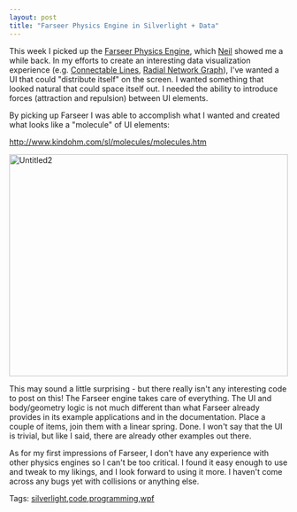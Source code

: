 ```yaml
---
layout: post
title: "Farseer Physics Engine in Silverlight + Data"
---
```


<p>This week I picked up the <a href="http://www.codeplex.com/FarseerPhysics" target="_blank">Farseer Physics Engine</a>, which <a href="http://justaddcode.com" target="_blank">Neil</a> showed me a while back.  In my efforts to create an interesting data visualization experience (e.g. <a href="http://kindohm.com/archive/2008/08/25/connectable-lines-and-shapes-in-silverlight.aspx" target="_blank">Connectable Lines</a>, <a href="http://kindohm.com/archive/2008/08/13/radial-network-graph-in-silverlight.aspx" target="_blank">Radial Network Graph</a>), I've wanted a UI that could "distribute itself" on the screen.  I wanted something that looked natural that could space itself out.  I needed the ability to introduce forces (attraction and repulsion) between UI elements.</p>
<p>By picking up Farseer I was able to accomplish what I wanted and created what looks like a "molecule" of UI elements:</p>
<p><a title="http://www.kindohm.com/sl/molecules/molecules.htm" href="http://www.kindohm.com/sl/molecules/molecules.htm" target="_blank">http://www.kindohm.com/sl/molecules/molecules.htm</a></p>
<p><a href="http://www.kindohm.com/LocalImages/Posts/FarseerPhysicsEngineinSilverlightData_8671/Untitled2.png"><img style="border-right: 0px; border-top: 0px; border-left: 0px; border-bottom: 0px" height="401" alt="Untitled2" src="http://www.kindohm.com/LocalImages/Posts/FarseerPhysicsEngineinSilverlightData_8671/Untitled2_thumb.png" width="504" border="0" /></a> </p>
<p>This may sound a little surprising - but there really isn't any interesting code to post on this! The Farseer engine takes care of everything. The UI and body/geometry logic is not much different than what Farseer already provides in its example applications and in the documentation.  Place a couple of items, join them with a linear spring.  Done.  I won't say that the UI is trivial, but like I said, there are already other examples out there.  </p>
<p>As for my first impressions of Farseer, I don't have any experience with other physics engines so I can't be too critical.  I found it easy enough to use and tweak to my likings, and I look forward to using it more.  I haven't come across any bugs yet with collisions or anything else.</p>
<div class="tags" id="scid:0767317B-992E-4b12-91E0-4F059A8CECA8:675757f9-a226-49f6-aa2a-6a76a63c339b">Tags: <a href="http://technorati.com/tags/silverlight" rel="tag">silverlight</a>,<a href="http://technorati.com/tags/code" rel="tag">code</a>,<a href="http://technorati.com/tags/programming" rel="tag">programming</a>,<a href="http://technorati.com/tags/wpf" rel="tag">wpf</a></div> 
